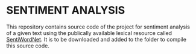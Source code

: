 SENTIMENT ANALYSIS
=====

This repository contains source code of the project for sentiment analysis of a given text using the publically available lexical resource called [SentiWordNet](http://sentiwordnet.isti.cnr.it/). It is to be downloaded and added to the folder to compile this source code.
